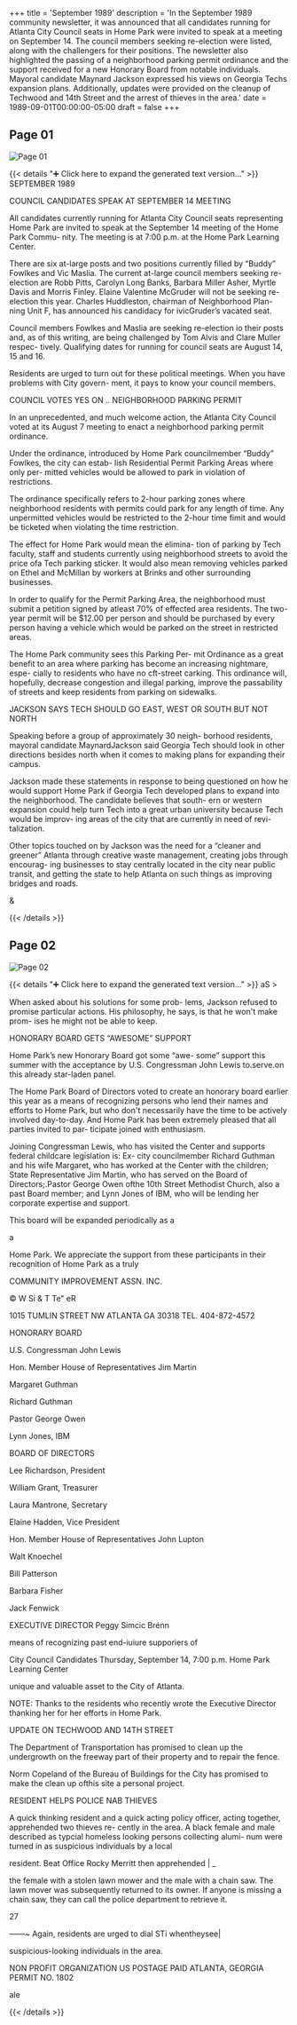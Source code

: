 +++
title = 'September 1989'
description = 'In the September 1989 community newsletter, it was announced that all candidates running for Atlanta City Council seats in Home Park were invited to speak at a meeting on September 14. The council members seeking re-election were listed, along with the challengers for their positions. The newsletter also highlighted the passing of a neighborhood parking permit ordinance and the support received for a new Honorary Board from notable individuals. Mayoral candidate Maynard Jackson expressed his views on Georgia Techs expansion plans. Additionally, updates were provided on the cleanup of Techwood and 14th Street and the arrest of thieves in the area.'
date = 1989-09-01T00:00:00-05:00
draft = false
+++



## Page 01

![Page 01](/hpcia-newsletter-archive/1989-09_01.jpg)

{{< details "➕ Click here to expand the generated text version..." >}}
SEPTEMBER 1989

COUNCIL CANDIDATES SPEAK AT
SEPTEMBER 14 MEETING

All candidates currently running for Atlanta City Council
seats representing Home Park are invited to speak at
the September 14 meeting of the Home Park Commu-
nity. The meeting is at 7:00 p.m. at the Home Park
Learning Center.

There are six at-large posts and two positions
currently filled by “Buddy” Fowlkes and Vic Maslia. The
current at-large council members seeking re-election
are Robb Pitts, Carolyn Long Banks, Barbara Miller
Asher, Myrtle Davis and Morris Finley. Elaine Valentine
McGruder will not be seeking re-election this year.
Charles Huddleston, chairman of Neighborhood Plan-
ning Unit F, has announced his candidacy for ivicGruder’s
vacated seat.

Council members Fowlkes and Maslia are seeking
re-election io their posts and, as of this writing, are
being challenged by Tom Alvis and Clare Muller respec-
tively. Qualifying dates for running for council seats are
August 14, 15 and 16.

Residents are urged to turn out for these political
meetings. When you have problems with City govern-
ment, it pays to know your council members.

COUNCIL VOTES YES ON ..
NEIGHBORHOOD PARKING PERMIT

In an unprecedented, and much welcome action, the
Atlanta City Council voted at its August 7 meeting to
enact a neighborhood parking permit ordinance.

Under the ordinance, introduced by Home Park
councilmember “Buddy” Fowlkes, the city can estab-
lish Residential Permit Parking Areas where only per-
mitted vehicles would be allowed to park in violation of
restrictions.

The ordinance specifically refers to 2-hour parking
zones where neighborhood residents with permits
could park for any length of time. Any unpermitted
vehicles would be restricted to the 2-hour time fimit and
would be ticketed when violating the time restriction.

The effect for Home Park would mean the elimina-
tion of parking by Tech faculty, staff and students
currently using neighborhood streets to avoid the price
ofa Tech parking sticker. It would also mean removing
vehicles parked on Ethel and McMillan by workers at
Brinks and other surrounding businesses.

In order to qualify for the Permit Parking Area, the
neighborhood must submit a petition signed by atleast
70% of effected area residents. The two-year permit
will be $12.00 per person and should be purchased by
every person having a vehicle which would be parked
on the street in restricted areas.

The Home Park community sees this Parking Per-
mit Ordinance as a great benefit to an area where
parking has become an increasing nightmare, espe-
cially to residents who have no cft-street carking. This
ordinance will, hopefully, decrease congestion and
illegal parking, improve the passability of streets and
keep residents from parking on sidewalks.

JACKSON SAYS TECH SHOULD GO EAST,
WEST OR SOUTH BUT NOT NORTH

Speaking before a group of approximately 30 neigh-
borhood residents, mayoral candidate MaynardJackson
said Georgia Tech should look in other directions
besides north when it comes to making plans for
expanding their campus.

Jackson made these statements in response to
being questioned on how he would support Home
Park if Georgia Tech developed plans to expand into
the neighborhood. The candidate believes that south-
ern or western expansion could help turn Tech into a
great urban university because Tech would be improv-
ing areas of the city that are currently in need of revi-
talization.

Other topics touched on by Jackson was the need
for a “cleaner and greener” Atlanta through creative
waste management, creating jobs through encourag-
ing businesses to stay centrally located in the city near
public transit, and getting the state to help Atlanta on
such things as improving bridges and roads.

&


{{< /details >}}




## Page 02

![Page 02](/hpcia-newsletter-archive/1989-09_02.jpg)

{{< details "➕ Click here to expand the generated text version..." >}}
aS >

When asked about his solutions for some prob-
lems, Jackson refused to promise particular actions.
His philosophy, he says, is that he won't make prom-
ises he might not be able to keep.

HONORARY BOARD GETS
“AWESOME” SUPPORT

Home Park’s new Honorary Board got some “awe-
some” support this summer with the acceptance by
U.S. Congressman John Lewis to.serve.on this already
star-laden panel.

The Home Park Board of Directors voted to create
an honorary board earlier this year as a means of
recognizing persons who lend their names and efforts
to Home Park, but who don't necessarily have the time
to be actively involved day-to-day. And Home Park has
been extremely pleased that all parties invited to par-
ticipate joined with enthusiasm.

Joining Congressman Lewis, who has visited the
Center and supports federal childcare legislation is: Ex-
city councilmember Richard Guthman and his wife
Margaret, who has worked at the Center with the
children; State Representative Jim Martin, who has
served on the Board of Directors;.Pastor George Owen
ofthe 10th Street Methodist Church, also a past Board
member; and Lynn Jones of IBM, who will be lending
her corporate expertise and support.

This board will be expanded periodically as a

a

Home Park. We appreciate the support from these
participants in their recognition of Home Park as a truly

COMMUNITY IMPROVEMENT ASSN. INC.

© W Si & T Te" eR

1015 TUMLIN STREET NW ATLANTA GA 30318 TEL. 404-872-4572

HONORARY BOARD

U.S. Congressman John Lewis

Hon. Member House of
Representatives Jim Martin

Margaret Guthman

Richard Guthman

Pastor George Owen

Lynn Jones, IBM

BOARD OF DIRECTORS

Lee Richardson, President

William Grant, Treasurer

Laura Mantrone, Secretary

Elaine Hadden, Vice President

Hon. Member House of
Representatives John Lupton

Walt Knoechel

Bill Patterson

Barbara Fisher

Jack Fenwick

EXECUTIVE DIRECTOR
Peggy Simcic Brénn

means of recognizing past end-iuiure supporiers of

City Council Candidates
Thursday, September 14, 7:00 p.m.
Home Park Learning Center

unique and valuable asset to the City of Atlanta.

NOTE: Thanks to the residents who recently wrote the
Executive Director thanking her for her efforts in Home
Park.

UPDATE ON TECHWOOD
AND 14TH STREET

The Department of Transportation has promised to
clean up the undergrowth on the freeway part of their
property and to repair the fence.

Norm Copeland of the Bureau of Buildings for the City
has promised to make the clean up ofthis site a personal
project.

RESIDENT HELPS POLICE NAB THIEVES

A quick thinking resident and a quick acting policy
officer, acting together, apprehended two thieves re-
cently in the area. A black female and male described
as typcial homeless looking persons collecting alumi-
num were turned in as suspicious individuals by a local

resident. Beat Office Rocky Merritt then apprehended | _

the female with a stolen lawn mower and the male with
a chain saw. The lawn mover was subsequently
returned to its owner. If anyone is missing a chain saw,
they can call the police department to retrieve it.

27

——~ Again, residents are urged to dial STi whentheysee|

suspicious-looking individuals in the area.

NON PROFIT
ORGANIZATION
US POSTAGE PAID
ATLANTA, GEORGIA
PERMIT NO. 1802

ale

{{< /details >}}


